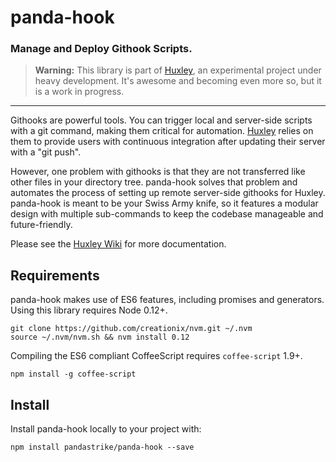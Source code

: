 panda-hook
=========

### Manage and Deploy Githook Scripts.

> **Warning:** This library is part of [Huxley][huxley], an experimental project under heavy development.  It's awesome and becoming even more so, but it is a work in progress.

---
Githooks are powerful tools.  You can trigger local and server-side scripts with a git command, making them critical for automation.  [Huxley][huxley] relies on them to provide users with continuous integration after updating their server with a "git push".

However, one problem with githooks is that they are not transferred like other files in your directory tree.  panda-hook solves that problem and automates the process of setting up remote server-side githooks for Huxley.  panda-hook is meant to be your Swiss Army knife, so it features a modular design with multiple sub-commands to keep the codebase manageable and future-friendly.

Please see the [Huxley Wiki][wiki] for more documentation.  

## Requirements
panda-hook makes use of ES6 features, including promises and generators.  Using this library requires Node 0.12+.

```shell
git clone https://github.com/creationix/nvm.git ~/.nvm
source ~/.nvm/nvm.sh && nvm install 0.12
```

Compiling the ES6 compliant CoffeeScript requires `coffee-script` 1.9+.
```shell
npm install -g coffee-script
```

## Install
Install panda-hook locally to your project with:

```
npm install pandastrike/panda-hook --save
```

[huxley]:https://github.com/pandastrike/huxley
[wiki]:https://github.com/pandastrike/huxley/wiki/panda-hook
